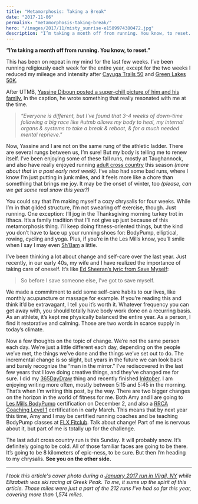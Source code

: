 ```yaml
---
title: "Metamorphosis: Taking a Break"
date: "2017-11-06"
permalink: "metamorphosis-taking-break/"
hero: "/images/2017/11/misty_sunrise-e1509974380472.jpg"
description: "I’m taking a month off from running. You know, to reset. I’ve been running religiously each week for the entire year, except for the two weeks I reduced my mileage and intensity after Cayuga Trails 50."
---
```


**“I’m taking a month off from running. You know, to reset.”**

This has been on repeat in my mind for the last few weeks. I’ve been running religiously each week for the entire year, except for the two weeks I reduced my mileage and intensity after [Cayuga Trails 50](/cayuga-trails-50-2017/) and [Green Lakes 50K](/green-lakes-endurance-runs-gler-50k-2017/).

After UTMB, [Yassine Diboun posted a super-chill picture of him and his family.](https://www.instagram.com/p/BZH2r6Endcc/) In the caption, he wrote something that really resonated with me at the time.

> _“Everyone is different, but I've found that 3-4 weeks of down-time following a big race like #utmb allows my body to heal, my internal organs & systems to take a break & reboot, & for a much needed mental reprieve."_

Now, Yassine and I are not on the same rung of the athletic ladder. There are several rungs between us, I’m sure! But my body is telling me to renew itself. I’ve been enjoying some of these fall runs, mostly at Taughannock, and also have really enjoyed running [adult cross country](http://www.gvh.net/pete-glavin-xc-series/) this season _(more about that in a post early next week)_. I’ve also had some bad runs, where I know I’m just putting in junk miles, and it feels more like a chore than something that brings me joy. It may be the onset of winter, too _(please, can we get some real snow this year?)_

You could say that I’m making myself a cozy chrysalis for four weeks. While I’m in that gilded structure, I’m not swearing off exercise, though. Just running. One exception: I’ll jog in the Thanksgiving morning turkey trot in Ithaca. It’s a family tradition that I’ll not give up just because of this metamorphosis thing. I’ll keep doing fitness-oriented things, but the kind you don’t have to lace up your running shoes for: BodyPump, elliptical, rowing, cycling and yoga. Plus, if you’re in the Les Mills know, you’ll smile when I say I may even [Sh’Bam](https://www.lesmills.com/us/workouts/fitness-classes/shbam/) a little.

I’ve been thinking a lot about change and self-care over the last year. Just recently, in our early 40s, my wife and I have realized the importance of taking care of oneself. It’s like [Ed Sheeran’s lyric from Save Myself](http://www.edsheeran.com/lyrics/save-myself-36156):

> So before I save someone else, I've got to save myself.

We made a commitment to add some self-care habits to our lives, like monthly acupuncture or massage for example. If you’re reading this and think it’d be extravagant, I tell you it’s worth it. Whatever frequency you can get away with, you should totally have body work done on a recurring basis. As an athlete, it’s kept me physically balanced the entire year. As a person, I find it restorative and calming. Those are two words in scarce supply in today’s climate.

Now a few thoughts on the topic of change. We’re not the same person each day. We’re just a little different each day, depending on the people we’ve met, the things we’ve done and the things we’ve set out to do. The incremental change is so slight, but years in the future we can look back and barely recognize the “man in the mirror.” I’ve rediscovered in the last few years that I love doing creative things, and they’ve changed me for sure. I did my [365DayDraw](/365-day-draw-sketching-each-day-in-2016/) thing and recently finished [Inktober](https://dribbble.com/shots/3915988--inktober-2017). I am enjoying writing more often, mostly between 5:15 and 5:45 in the morning. That’s when I’m writing this post, by the way. There are two bigger changes on the horizon in the world of fitness for me. Both Amy and I are going to [Les Mills BodyPump](https://www.lesmills.com/us/workouts/fitness-classes/bodypump/) certification on December 2, and also a [RRCA Coaching Level 1](http://www.rrca.org/our-programs-services/programs/coaching-program/level-i-certificiation-course) certification in early March. This means that by next year this time, Amy and I may be certified running coaches and be teaching BodyPump classes at [FLX Fitclub](https://flxfitclub.com/). Talk about change! Part of me is nervous about it, but part of me is totally up for the challenge.

The last adult cross country run is this Sunday. It will probably snow. It’s definitely going to be cold. All of those familiar faces are going to be there. It’s going to be 8 kilometers of epic-ness, to be sure. But then I’m heading to my chrysalis. **See you on the other side.**

* * *

_I took this article's cover photo during a [January 2017 run in Virgil, NY](https://www.strava.com/activities/839761251) while Elizabeth was ski racing at Greek Peak. To me, it sums up the spirit of this article. Those miles were just a part of the 212 runs I've had so far this year, covering more than 1,574 miles._

